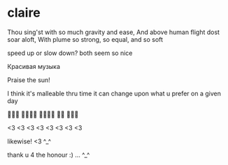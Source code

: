 # claire

Thou sing'st with so much gravity and ease,
And above human flight dost soar aloft,
With plume so strong, so equal, and so soft

speed up or slow down?  both seem so nice

Красивая музыка

Praise the sun!

I think it's malleable thru time it can change upon what u prefer on a given day

💖💖💖 💖💀💖💀 💖💖💀💀 💖💖 💖💖💀

<3 <3 <3 <3 <3 <3 <3 <3

likewise!  <3 ^_^

thank u 4 the honour :) … ^_^





